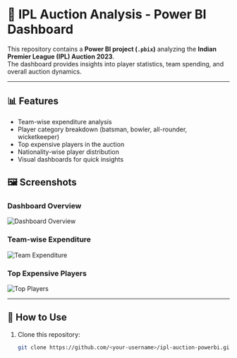 # 🏏 IPL Auction Analysis - Power BI Dashboard

This repository contains a **Power BI project (`.pbix`)** analyzing the **Indian Premier League (IPL) Auction 2023**.  
The dashboard provides insights into player statistics, team spending, and overall auction dynamics.

---

## 📊 Features
- Team-wise expenditure analysis
- Player category breakdown (batsman, bowler, all-rounder, wicketkeeper)
- Top expensive players in the auction
- Nationality-wise player distribution
- Visual dashboards for quick insights

## 🖼️ Screenshots

### Dashboard Overview
![Dashboard Overview](screenshots/dashboard1.png)

### Team-wise Expenditure
![Team Expenditure](screenshots/dashboard2.png)

### Top Expensive Players
![Top Players](screenshots/dashboard3.png)

---

## 🚀 How to Use
1. Clone this repository:
   ```bash
   git clone https://github.com/<your-username>/ipl-auction-powerbi.git

